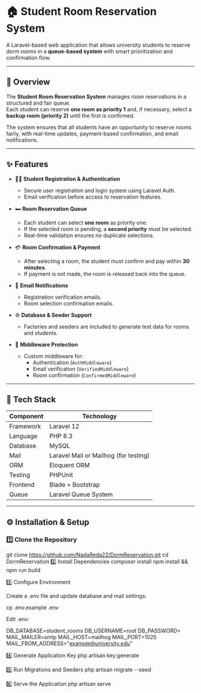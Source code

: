 # 🏠 Student Room Reservation System

A Laravel-based web application that allows university students to reserve dorm rooms in a **queue-based system** with smart prioritization and confirmation flow.

---

## 🚀 Overview

The **Student Room Reservation System** manages room reservations in a structured and fair queue.  
Each student can reserve **one room as priority 1** and, if necessary, select a **backup room (priority 2)** until the first is confirmed.

The system ensures that all students have an opportunity to reserve rooms fairly, with real-time updates, payment-based confirmation, and email notifications.

---

## ✨ Features

- 👩‍🎓 **Student Registration & Authentication**
  - Secure user registration and login system using Laravel Auth.
  - Email verification before access to reservation features.

- 🛏️ **Room Reservation Queue**
  - Each student can select **one room** as priority one.
  - If the selected room is pending, a **second priority** must be selected.
  - Real-time validation ensures no duplicate selections.

- 💳 **Room Confirmation & Payment**
  - After selecting a room, the student must confirm and pay within **30 minutes**.
  - If payment is not made, the room is released back into the queue.

- 📨 **Email Notifications**
  - Registration verification emails.
  - Room selection confirmation emails.

- ⚙️ **Database & Seeder Support**
  - Factories and seeders are included to generate test data for rooms and students.

- 🔐 **Middleware Protection**
  - Custom middleware for:
    - Authentication (`AuthMiddleware`)
    - Email verification (`VerifiedMiddleware`)
    - Room confirmation (`ConfirmedMiddleware`)

---

## 🧱 Tech Stack

| Component | Technology |
|------------|-------------|
| Framework | Laravel 12 |
| Language | PHP 8.3 |
| Database | MySQL |
| Mail | Laravel Mail or Mailhog (for testing) |
| ORM | Eloquent ORM |
| Testing | PHPUnit |
| Frontend | Blade + Bootstrap |
| Queue | Laravel Queue System |

---

## ⚙️ Installation & Setup

### 1️⃣ Clone the Repository
git clone https://github.com/NadaReda22/DormReservation.git
cd DormReservation
2️⃣ Install Dependencies
composer install
npm install && npm run build

3️⃣ Configure Environment

Create a .env file and update database and mail settings:

cp .env.example .env


Edit .env:

DB_DATABASE=student_rooms
DB_USERNAME=root
DB_PASSWORD=
MAIL_MAILER=smtp
MAIL_HOST=mailhog
MAIL_PORT=1025
MAIL_FROM_ADDRESS="example@university.edu"

4️⃣ Generate Application Key
php artisan key:generate

5️⃣ Run Migrations and Seeders
php artisan migrate --seed

6️⃣ Serve the Application
php artisan serve

